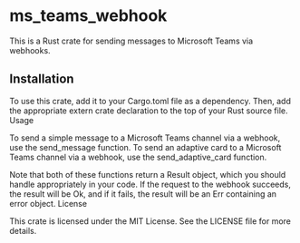 # ms_teams_webhook

This is a Rust crate for sending messages to Microsoft Teams via webhooks.

## Installation

To use this crate, add it to your Cargo.toml file as a dependency. Then, add the appropriate extern crate declaration to the top of your Rust source file.
Usage

To send a simple message to a Microsoft Teams channel via a webhook, use the send_message function. To send an adaptive card to a Microsoft Teams channel via a webhook, use the send_adaptive_card function.

Note that both of these functions return a Result object, which you should handle appropriately in your code. If the request to the webhook succeeds, the result will be Ok, and if it fails, the result will be an Err containing an error object.
License

This crate is licensed under the MIT License. See the LICENSE file for more details.
